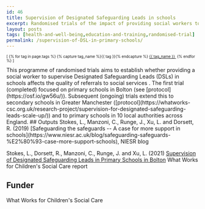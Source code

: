 ```yaml
---
id: 46
title: Supervision of Designated Safeguarding Leads in schools 
excerpt: Randomised trials of the impact of providing social workers to supervise Designated Safeguarding Leads in schools
layout: posts
tags: [health-and-well-being,education-and-training,randomised-trial]
permalink: /supervision-of-DSL-in-primary-schools/
---
```

<div>
  <p style="font-size:.7em;">
    [
    {% for tag in page.tags %}
      {% capture tag_name %}{{ tag }}{% endcapture %}
      <a href="/{{ tag_name }}"><nobr>{{ tag_name }}</nobr>&nbsp;</a>
    {% endfor %}
    ]
  </p>
</div>
This programme of randomised trials aims to establish whether providing a social worker to supervise Designated Safeguarding Leads (DSLs) in schools affects the quality of referrals to social services . The first trial (completed) focused on primary schools in Bolton (see [protocol](https://osf.io/gw56u/)).  Subsequent (ongoing) trials extend this to secondary schools in Greater Manchester ([protocol](https://whatworks-csc.org.uk/research-project/supervision-for-designated-safeguarding-leads-scale-up/)) and to primary schools in 10 local authorities across England.
## Outputs
Stokes, L., Manzoni, C., Runge, J., Xu, L. and Dorsett, R. (2019) [Safeguarding the safeguards -- A case for more support in schools](https://www.niesr.ac.uk/blog/safeguarding-safeguards-%E2%80%93-case-more-support-schools), NIESR blog

Stokes, L., Dorsett, R., Manzoni, C., Runge, J. and Xu, L. (2021) [Supervision of Designated Safeguarding Leads in Primary Schools in Bolton](https://whatworks-csc.org.uk/wp-content/uploads/WWCSC_DSL-Supervision-Evaluation_February_2021_A.pdf) What Works for Children's Social Care report

## Funder
What Works for Children's Social Care
